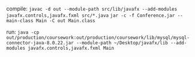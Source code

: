 compile:
`javac -d out --module-path src/lib/javafx --add-modules javafx.controls,javafx.fxml src/*.java`
`jar -c -f Conference.jar --main-class Main -C out Main.class`

run: `java -cp out/production/coursework:out/production/coursework/lib/mysql/mysql-connector-java-8.0.22.jar --module-path ~/Desktop/javafx/lib --add-modules javafx.controls,javafx.fxml Main`
